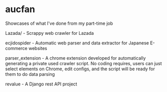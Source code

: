 # aucfan
Showcases of what I've done from my part-time job

Lazada/ - Scrappy web crawler for Lazada

ecjidospider - Automatic web parser and data extractor for Japanese E-commerce websites

parser_extension - A chrome extension developed for automatically generating a private used crawler script. No coding requires, users can just select elements on Chrome, edit configs, and the script will be ready for them to do data parsing

revalue - A Django rest API project
